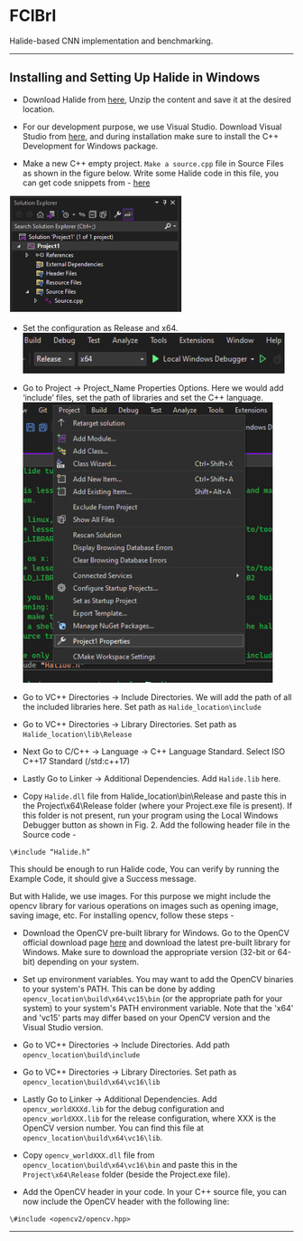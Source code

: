 # FClBrI

Halide-based CNN implementation and benchmarking.

---
## Installing and Setting Up Halide in Windows

* Download Halide from [here](https://github.com/halide/Halide/releases), Unzip the content and save it at the desired location.

* For our development purpose, we use Visual Studio. Download Visual Studio from [here](https://visualstudio.microsoft.com/downloads/), and during installation make sure to install the C++ Development for Windows package.

* Make a new C++ empty project. `Make a source.cpp` file in Source Files as shown in the figure below. Write some Halide code in this file, you can get code snippets from - [here](https://halide-lang.org/docs/examples.html)

![fig1](/assets/fig1.png)

* Set the configuration as Release and x64.  
				![fig2](/assets/fig2.png)
* Go to Project → Project_Name Properties Options. Here we would add ‘include’ files, set the path of libraries and set the C++ language.
![img](/assets/fig3.png)

* Go to VC++ Directories → Include Directories. We will add the path of all the included libraries here. Set path as `Halide_location\include`

* Go to VC++ Directories → Library Directories. Set path as `Halide_location\lib\Release`

* Next Go to C/C++ → Language → C++ Language Standard. Select ISO C++17 Standard (/std:c++17)

* Lastly Go to Linker → Additional Dependencies. Add `Halide.lib` here.

* Copy `Halide.dll` file from Halide_location\bin\Release and paste this in the Project\x64\Release folder (where your Project.exe file is present). If this folder is not present, run your program using the Local Windows Debugger button as shown in Fig. 2.
Add the following header file in the Source code - 
```
\#include “Halide.h”
```


This should be enough to run Halide code, You can verify by running the Example Code, it should give a Success message.


But with Halide, we use images. For this purpose we might include the opencv library for various operations on images such as opening image, saving image, etc. For installing opencv, follow these steps - 

* Download the OpenCV pre-built library for Windows. Go to the OpenCV official download page [here](https://opencv.org/releases/) and download the latest pre-built library for Windows. Make sure to download the appropriate version (32-bit or 64-bit) depending on your system.

* Set up environment variables. You may want to add the OpenCV binaries to your system's PATH. This can be done by adding `opencv_location\build\x64\vc15\bin` (or the appropriate path for your system) to your system's PATH environment variable. Note that the 'x64' and 'vc15' parts may differ based on your OpenCV version and the Visual Studio version.

* Go to VC++ Directories → Include Directories. Add path `opencv_location\build\include`

* Go to VC++ Directories → Library Directories. Set path as `opencv_location\build\x64\vc16\lib`

* Lastly Go to Linker → Additional Dependencies. Add `opencv_worldXXXd.lib`  for the debug configuration and `opencv_worldXXX.lib` for the release configuration, where XXX is the OpenCV version number. You can find this file at `opencv_location\build\x64\vc16\lib`.

* Copy `opencv_worldXXX.dll` file from `opencv_location\build\x64\vc16\bin` and paste this in the `Project\x64\Release` folder (beside the Project.exe file).

* Add the OpenCV header in your code. In your C++ source file, you can now include the OpenCV header with the following line:
```
\#include <opencv2/opencv.hpp>
```
---